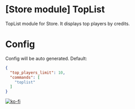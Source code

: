 # [Store module] TopList
TopList module for Store. It displays top players by credits.

# Config
Config will be auto generated. Default:
```json
{
  "top_players_limit": 10,
  "commands": [
    "toplist"
  ]
}
```
[![ko-fi](https://ko-fi.com/img/githubbutton_sm.svg)](https://ko-fi.com/L4L611665R)
